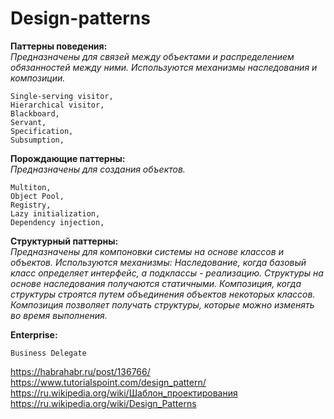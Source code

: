 # Design-patterns

**Паттерны поведения:**<br/>
_Предназначены для связей между объектами и распределением обязанностей между ними.
Используются механизмы наследования и композиции._

    Single-serving visitor,
    Hierarchical visitor,
    Blackboard,
    Servant,
    Specification,
    Subsumption,
    
**Порождающие паттерны:**<br/>
_Предназначены для создания объектов._
	
	Multiton,
    Object Pool,
    Registry,
    Lazy initialization,
    Dependency injection,
    
**Структурный паттерны:**<br/>
_Предназначены для компоновки системы на основе классов и объектов.
Используются механизмы:
Наследование, когда базовый класс определяет интерфейс, а подклассы - реализацию. Структуры на основе наследования получаются статичными.
Композиция, когда структуры строятся путем объединения объектов некоторых классов. Композиция позволяет получать структуры, которые можно изменять во время выполнения._


**Enterprise:**<br/>

    Business Delegate
    
https://habrahabr.ru/post/136766/
https://www.tutorialspoint.com/design_pattern/
https://ru.wikipedia.org/wiki/Шаблон_проектирования
https://ru.wikipedia.org/wiki/Design_Patterns